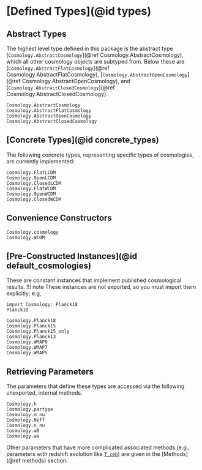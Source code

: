 # [Defined Types](@id types)
## Abstract Types
The highest level type defined in this package is the abstract type [`Cosmology.AbstractCosmology`](@ref Cosmology.AbstractCosmology), which all other cosmology objects are subtyped from. Below these are [`Cosmology.AbstractFlatCosmology`](@ref Cosmology.AbstractFlatCosmology), [`Cosmology.AbstractOpenCosmology`](@ref Cosmology.AbstractOpenCosmology), and [`Cosmology.AbstractClosedCosmology`](@ref Cosmology.AbstractClosedCosmology).
```@docs
Cosmology.AbstractCosmology
Cosmology.AbstractFlatCosmology
Cosmology.AbstractOpenCosmology
Cosmology.AbstractClosedCosmology
```

## [Concrete Types](@id concrete_types)
The following concrete types, representing specific types of cosmologies, are currently implemented:
```@docs
Cosmology.FlatLCDM
Cosmology.OpenLCDM
Cosmology.ClosedLCDM
Cosmology.FlatWCDM
Cosmology.OpenWCDM
Cosmology.ClosedWCDM
```
 
## Convenience Constructors
```@docs
Cosmology.cosmology
Cosmology.WCDM
```

## [Pre-Constructed Instances](@id default_cosmologies)
These are constant instances that implement published cosmological results.
!!! note
    These instances are not exported, so you must import them explicitly; e.g,

```@example
import Cosmology: Planck18
Planck18
```

```@docs
Cosmology.Planck18
Cosmology.Planck15
Cosmology.Planck15_only
Cosmology.Planck13
Cosmology.WMAP9
Cosmology.WMAP7
Cosmology.WMAP5
```

## Retrieving Parameters
The parameters that define these types are accessed via the following unexported, internal methods.

```@docs
Cosmology.h
Cosmology.partype
Cosmology.m_nu
Cosmology.Neff
Cosmology.n_nu
Cosmology.w0
Cosmology.wa
```

Other parameters that have more complicated associated methods (e.g., parameters with redshift evolution like [`T_cmb`](@ref)) are given in the [Methods](@ref methods) section.